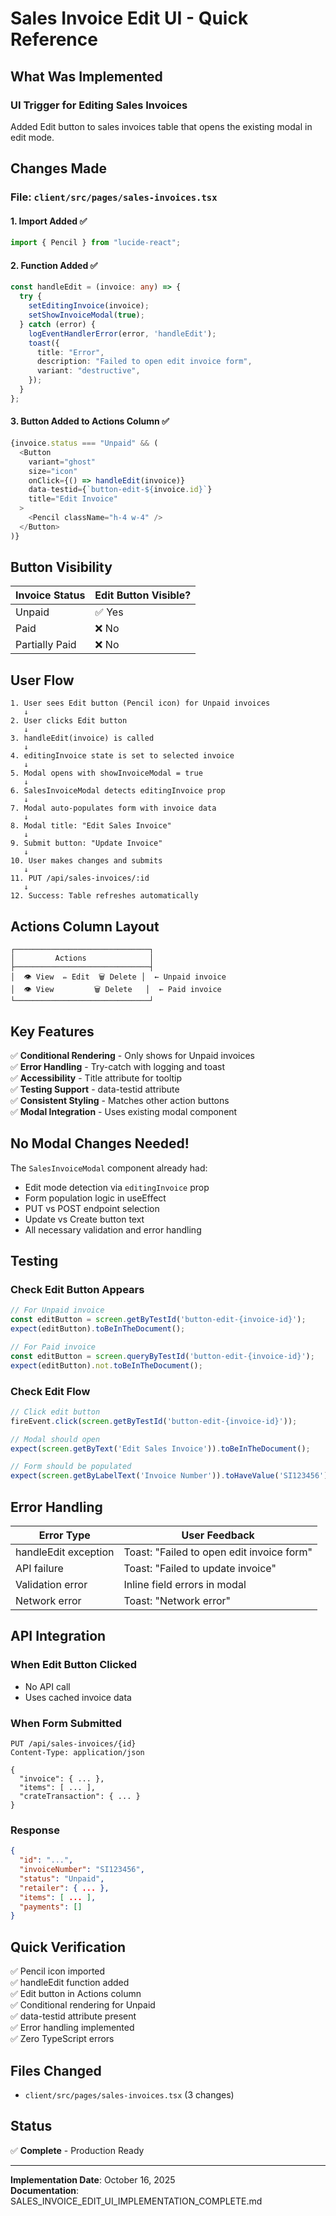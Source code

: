 # Sales Invoice Edit UI - Quick Reference

## What Was Implemented

### UI Trigger for Editing Sales Invoices
Added Edit button to sales invoices table that opens the existing modal in edit mode.

## Changes Made

### File: `client/src/pages/sales-invoices.tsx`

#### 1. Import Added ✅
```typescript
import { Pencil } from "lucide-react";
```

#### 2. Function Added ✅
```typescript
const handleEdit = (invoice: any) => {
  try {
    setEditingInvoice(invoice);
    setShowInvoiceModal(true);
  } catch (error) {
    logEventHandlerError(error, 'handleEdit');
    toast({
      title: "Error",
      description: "Failed to open edit invoice form",
      variant: "destructive",
    });
  }
};
```

#### 3. Button Added to Actions Column ✅
```typescript
{invoice.status === "Unpaid" && (
  <Button
    variant="ghost"
    size="icon"
    onClick={() => handleEdit(invoice)}
    data-testid={`button-edit-${invoice.id}`}
    title="Edit Invoice"
  >
    <Pencil className="h-4 w-4" />
  </Button>
)}
```

## Button Visibility

| Invoice Status | Edit Button Visible? |
|----------------|---------------------|
| Unpaid | ✅ Yes |
| Paid | ❌ No |
| Partially Paid | ❌ No |

## User Flow

```
1. User sees Edit button (Pencil icon) for Unpaid invoices
   ↓
2. User clicks Edit button
   ↓
3. handleEdit(invoice) is called
   ↓
4. editingInvoice state is set to selected invoice
   ↓
5. Modal opens with showInvoiceModal = true
   ↓
6. SalesInvoiceModal detects editingInvoice prop
   ↓
7. Modal auto-populates form with invoice data
   ↓
8. Modal title: "Edit Sales Invoice"
   ↓
9. Submit button: "Update Invoice"
   ↓
10. User makes changes and submits
   ↓
11. PUT /api/sales-invoices/:id
   ↓
12. Success: Table refreshes automatically
```

## Actions Column Layout

```
┌──────────────────────────────┐
│         Actions              │
├──────────────────────────────┤
│  👁️ View  ✏️ Edit  🗑️ Delete │  ← Unpaid invoice
│  👁️ View         🗑️ Delete   │  ← Paid invoice
└──────────────────────────────┘
```

## Key Features

✅ **Conditional Rendering** - Only shows for Unpaid invoices  
✅ **Error Handling** - Try-catch with logging and toast  
✅ **Accessibility** - Title attribute for tooltip  
✅ **Testing Support** - data-testid attribute  
✅ **Consistent Styling** - Matches other action buttons  
✅ **Modal Integration** - Uses existing modal component  

## No Modal Changes Needed!

The `SalesInvoiceModal` component already had:
- Edit mode detection via `editingInvoice` prop
- Form population logic in useEffect
- PUT vs POST endpoint selection
- Update vs Create button text
- All necessary validation and error handling

## Testing

### Check Edit Button Appears
```typescript
// For Unpaid invoice
const editButton = screen.getByTestId('button-edit-{invoice-id}');
expect(editButton).toBeInTheDocument();

// For Paid invoice
const editButton = screen.queryByTestId('button-edit-{invoice-id}');
expect(editButton).not.toBeInTheDocument();
```

### Check Edit Flow
```typescript
// Click edit button
fireEvent.click(screen.getByTestId('button-edit-{invoice-id}'));

// Modal should open
expect(screen.getByText('Edit Sales Invoice')).toBeInTheDocument();

// Form should be populated
expect(screen.getByLabelText('Invoice Number')).toHaveValue('SI123456');
```

## Error Handling

| Error Type | User Feedback |
|------------|---------------|
| handleEdit exception | Toast: "Failed to open edit invoice form" |
| API failure | Toast: "Failed to update invoice" |
| Validation error | Inline field errors in modal |
| Network error | Toast: "Network error" |

## API Integration

### When Edit Button Clicked
- No API call
- Uses cached invoice data

### When Form Submitted
```http
PUT /api/sales-invoices/{id}
Content-Type: application/json

{
  "invoice": { ... },
  "items": [ ... ],
  "crateTransaction": { ... }
}
```

### Response
```json
{
  "id": "...",
  "invoiceNumber": "SI123456",
  "status": "Unpaid",
  "retailer": { ... },
  "items": [ ... ],
  "payments": []
}
```

## Quick Verification

✅ Pencil icon imported  
✅ handleEdit function added  
✅ Edit button in Actions column  
✅ Conditional rendering for Unpaid  
✅ data-testid attribute present  
✅ Error handling implemented  
✅ Zero TypeScript errors  

## Files Changed
- `client/src/pages/sales-invoices.tsx` (3 changes)

## Status
✅ **Complete** - Production Ready

---

**Implementation Date**: October 16, 2025  
**Documentation**: SALES_INVOICE_EDIT_UI_IMPLEMENTATION_COMPLETE.md

